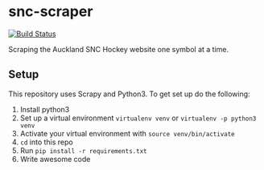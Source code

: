 # snc-scraper
[![Build Status](https://travis-ci.org/thomaspaulin/snc-scraper.svg?branch=master)](https://travis-ci.org/thomaspaulin/snc-scraper)

Scraping the Auckland SNC Hockey website one symbol at a time.

## Setup
This repository uses Scrapy and Python3. To get set up do the following:

1. Install python3
2. Set up a virtual environment `virtualenv venv` or `virtualenv -p python3 venv`
3. Activate your virtual environment with `source venv/bin/activate`
4. `cd` into this repo
5. Run `pip install -r requirements.txt`
6. Write awesome code
